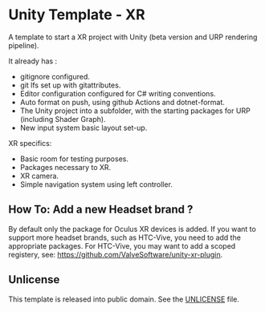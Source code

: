 # Unity Template - XR

A template to start a XR project with Unity (beta version and URP rendering pipeline).

It already has :
- gitignore configured.
- git lfs set up with gitattributes.
- Editor configuration configured for C# writing conventions.
- Auto format on push, using github Actions and dotnet-format.
- The Unity project into a subfolder, with the starting packages for URP (including Shader Graph).
- New input system basic layout set-up.

XR specifics:
- Basic room for testing purposes.
- Packages necessary to XR.
- XR camera.
- Simple navigation system using left controller.

## How To: Add a new Headset brand ?

By default only the package for Oculus XR devices is added. If you want to support more headset brands, such as HTC-Vive, you need to add the appropriate packages. 
For HTC-Vive, you may want to add a scoped registery, see: https://github.com/ValveSoftware/unity-xr-plugin.

## Unlicense

This template is released into public domain. See the [UNLICENSE](./UNLICENSE) file.
